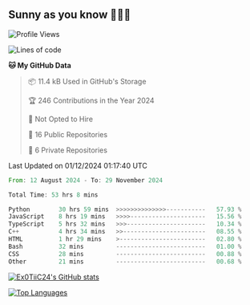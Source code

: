 ## Sunny as you know 🫨🫨👋

<!--START_SECTION:waka-->
![Profile Views](http://img.shields.io/badge/Profile%20Views-3-blue)

![Lines of code](https://img.shields.io/badge/From%20Hello%20World%20I%27ve%20Written-201.8%20thousand%20lines%20of%20code-blue)

**🐱 My GitHub Data** 

> 📦 11.4 kB Used in GitHub's Storage 
 > 
> 🏆 246 Contributions in the Year 2024
 > 
> 🚫 Not Opted to Hire
 > 
> 📜 16 Public Repositories 
 > 
> 🔑 6 Private Repositories 
 > 

 Last Updated on 01/12/2024 01:17:40 UTC
<!--END_SECTION:waka-->

<!--START_SECTION:code-->

```rust
From: 12 August 2024 - To: 29 November 2024

Total Time: 53 hrs 8 mins

Python        30 hrs 59 mins  >>>>>>>>>>>>>>-----------   57.93 %
JavaScript    8 hrs 19 mins   >>>>---------------------   15.56 %
TypeScript    5 hrs 32 mins   >>>----------------------   10.34 %
C++           4 hrs 34 mins   >>-----------------------   08.55 %
HTML          1 hr 29 mins    >------------------------   02.80 %
Bash          32 mins         -------------------------   01.00 %
CSS           28 mins         -------------------------   00.88 %
Other         21 mins         -------------------------   00.68 %
```

<!--END_SECTION:code-->
<a href="http://www.github.com/Ex0TiiC24"><img src="https://github-readme-stats.vercel.app/api?username=Ex0TiiC24&show_icons=true&hide=&count_private=true&title_color=0891b2&text_color=ffffff&icon_color=0891b2&bg_color=1c1917&hide_border=true&show_icons=true" alt="Ex0TiiC24's GitHub stats" /></a>

<a href="https://github.com/Ex0TiiC24" align="left"><img src="https://github-readme-stats.vercel.app/api/top-langs/?username=Ex0TiiC24&langs_count=10&title_color=0891b2&text_color=ffffff&icon_color=0891b2&bg_color=1c1917&hide_border=true&locale=en&custom_title=Top%20%Languages" alt="Top Languages" /></a>

